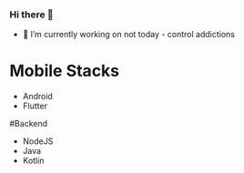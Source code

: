 ### Hi there 👋
- 🔭 I’m currently working on not today - control addictions
<!--
**welbert6/welbert6** is a ✨ _special_ ✨ repository because its `README.md` (this file) appears on your GitHub profile.

Here are some ideas to get you started:

- 🔭 I’m currently working on ...
- 🌱 I’m currently learning ...
- 👯 I’m looking to collaborate on ...
- 🤔 I’m looking for help with ...
- 💬 Ask me about ...
- 📫 How to reach me: ...
- 😄 Pronouns: ...
- ⚡ Fun fact: ...
-->


# Mobile Stacks 
* Android
* Flutter

#Backend 
* NodeJS
* Java
* Kotlin

  
